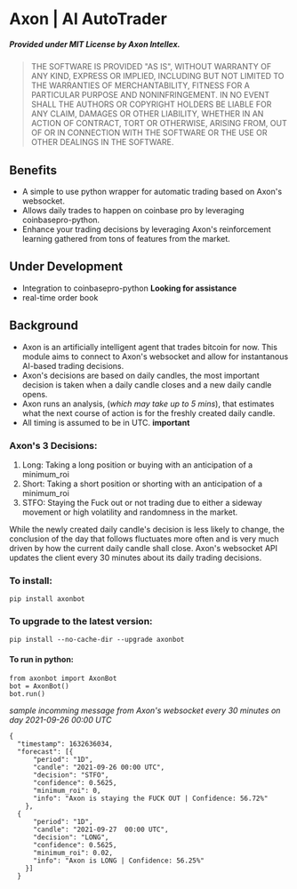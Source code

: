 # Axon | AI AutoTrader
##### Provided under MIT License by Axon Intellex.

> THE SOFTWARE IS PROVIDED "AS IS", WITHOUT WARRANTY OF ANY KIND, EXPRESS OR IMPLIED, INCLUDING BUT NOT LIMITED TO THE WARRANTIES OF MERCHANTABILITY, FITNESS FOR A PARTICULAR PURPOSE AND NONINFRINGEMENT. IN NO EVENT SHALL THE AUTHORS OR COPYRIGHT HOLDERS BE LIABLE FOR ANY CLAIM, DAMAGES OR OTHER LIABILITY, WHETHER IN AN ACTION OF CONTRACT, TORT OR OTHERWISE, ARISING FROM, OUT OF OR IN CONNECTION WITH THE SOFTWARE OR THE USE OR OTHER DEALINGS IN THE SOFTWARE.

## Benefits
- A simple to use python wrapper for automatic trading based on Axon's websocket.
- Allows daily trades to happen on coinbase pro by leveraging coinbasepro-python.
- Enhance your trading decisions by leveraging Axon's reinforcement learning gathered from tons of features from the market.

## Under Development
- Integration to coinbasepro-python **Looking for assistance**
- real-time order book

## Background
- Axon is an artificially intelligent agent that trades bitcoin for now. This module aims to connect to Axon's websocket and allow for instantanous AI-based trading decisions. 
- Axon's decisions are based on daily candles, the most important decision is taken when a daily candle closes and a new daily candle opens. 
- Axon runs an analysis, (_which may take up to 5 mins_), that estimates what the next course of action is for the freshly created daily candle. 
- All timing is assumed to be in UTC. **important**

### Axon's 3 Decisions:
1. Long: Taking a long position or buying with an anticipation of a minimum_roi
2. Short: Taking a short position or shorting with an anticipation of a minimum_roi
3. STFO: Staying the Fuck out or not trading due to either a sideway movement or high volatility and randomness in the market.

While the newly created daily candle's decision is less likely to change, the conclusion of the day that follows fluctuates more often and is very much driven by how the current daily candle shall close. Axon's websocket API updates the client every 30 minutes about its daily trading decisions. 

### To install:
```pip install axonbot```

### To upgrade to the latest version:
```pip install --no-cache-dir --upgrade axonbot```

#### To run in python:
```
from axonbot import AxonBot
bot = AxonBot()
bot.run()
```

*sample incomming message from Axon's websocket every 30 minutes on day 2021-09-26 00:00 UTC*

```
{
  "timestamp": 1632636034,
  "forecast": [{
      "period": "1D",
      "candle": "2021-09-26 00:00 UTC",
      "decision": "STFO",
      "confidence": 0.5625,
      "minimum_roi": 0,
      "info": "Axon is staying the FUCK OUT | Confidence: 56.72%"
    },
  {
      "period": "1D",
      "candle": "2021-09-27  00:00 UTC",
      "decision": "LONG",
      "confidence": 0.5625,
      "minimum_roi": 0.02,
      "info": "Axon is LONG | Confidence: 56.25%"
    }]
  }
```
